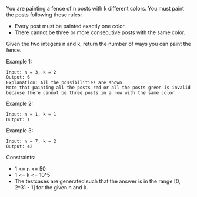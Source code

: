 You are painting a fence of n posts with k different colors. You must paint the posts following these rules:

- Every post must be painted exactly one color.
- There cannot be three or more consecutive posts with the same color.

Given the two integers n and k, return the number of ways you can paint the fence.

 

Example 1:

```
Input: n = 3, k = 2
Output: 6
Explanation: All the possibilities are shown.
Note that painting all the posts red or all the posts green is invalid because there cannot be three posts in a row with the same color.
```

Example 2:
```
Input: n = 1, k = 1
Output: 1
```

Example 3:
```
Input: n = 7, k = 2
Output: 42
```

Constraints:

- 1 <= n <= 50
- 1 <= k <= 10^5
- The testcases are generated such that the answer is in the range [0, 2^31 - 1] for the given n and k.